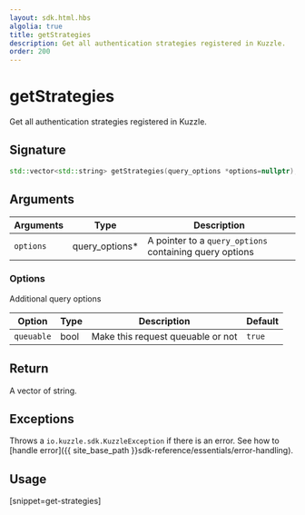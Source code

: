 ```yaml
---
layout: sdk.html.hbs
algolia: true
title: getStrategies
description: Get all authentication strategies registered in Kuzzle.
order: 200
---
```


# getStrategies

Get all authentication strategies registered in Kuzzle.

## Signature

```cpp
std::vector<std::string> getStrategies(query_options *options=nullptr);
```

## Arguments

| Arguments    | Type    | Description
|--------------|---------|-------------
| `options`  | query_options*    | A pointer to a `query_options` containing query options

### **Options**

Additional query options

| Option     | Type    | Description                       | Default
| ---------- | ------- | --------------------------------- | -------
| `queuable` | bool | Make this request queuable or not | `true`

## Return

A vector of string.

## Exceptions

Throws a `io.kuzzle.sdk.KuzzleException` if there is an error. See how to [handle error]({{ site_base_path }}sdk-reference/essentials/error-handling).

## Usage

[snippet=get-strategies]
